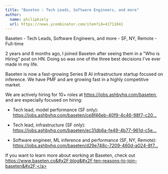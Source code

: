 ```yaml
---
title: "Baseten : Tech Leads, Software Engineers, and more"
author:
  name: philipkiely
  url: https://news.ycombinator.com/item?id=41711041
---
```

Baseten - Tech Leads, Software Engineers, and more - SF, NY, Remote - Full-time

2 years and 8 months ago, I joined Baseten after seeing them in a &quot;Who is Hiring&quot; post on HN. Doing so was one of the three best decisions I&#x27;ve ever made in my life.

Baseten is now a fast-growing Series B AI infrastructure startup focused on inference. We have PMF and are growing fast in a highly competitive market.

We are actively hiring for 10+ roles at <a href="https:&#x2F;&#x2F;jobs.ashbyhq.com&#x2F;baseten">https:&#x2F;&#x2F;jobs.ashbyhq.com&#x2F;baseten</a>, and are especially focused on hiring:

- Tech lead, model performance (SF only): <a href="https:&#x2F;&#x2F;jobs.ashbyhq.com&#x2F;baseten&#x2F;ce8f46eb-40f9-4c46-98f7-c20f0fa97e9c&#x2F;">https:&#x2F;&#x2F;jobs.ashbyhq.com&#x2F;baseten&#x2F;ce8f46eb-40f9-4c46-98f7-c20...</a>

- Tech lead, infrastructure (SF only): <a href="https:&#x2F;&#x2F;jobs.ashbyhq.com&#x2F;baseten&#x2F;ec31db6a-fe49-4b77-961d-c5e6af08d2de&#x2F;">https:&#x2F;&#x2F;jobs.ashbyhq.com&#x2F;baseten&#x2F;ec31db6a-fe49-4b77-961d-c5e...</a>

- Software engineer, ML inference and performance (SF, NY, Remote): <a href="https:&#x2F;&#x2F;jobs.ashbyhq.com&#x2F;baseten&#x2F;d29e748c-7209-460d-a024-8f77ae0a3d4d&#x2F;">https:&#x2F;&#x2F;jobs.ashbyhq.com&#x2F;baseten&#x2F;d29e748c-7209-460d-a024-8f7...</a>

If you want to learn more about working at Baseten, check out <a href="https:&#x2F;&#x2F;www.baseten.co&#x2F;blog&#x2F;ten-reasons-to-join-baseten&#x2F;" rel="nofollow">https:&#x2F;&#x2F;www.baseten.co&#x2F;blog&#x2F;ten-reasons-to-join-baseten&#x2F;</a>
<JobApplication />
